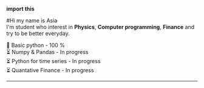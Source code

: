 <b>import this</b>

#Hi my name is Asia <br />
  I'm student who interest in <b>Physics</b>, <b>Computer programming</b>, <b>Finance</b> and try to be better everyday.

:rainbow: Basic python - 100 % <br />
:hourglass_flowing_sand: Numpy & Pandas - In progress <br />
:hourglass_flowing_sand: Python for time series - In progress <br />
:hourglass_flowing_sand: Quantative Finance - In progress <br />

--------------------------------------------------------------------------------------------
